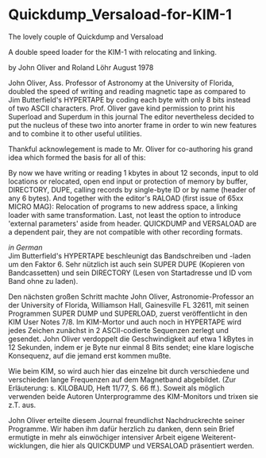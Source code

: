 # Quickdump_Versaload-for-KIM-1

The lovely couple of Quickdump and Versaload

A double speed loader for the KIM-1 with relocating and linking.

by John Oliver and Roland Löhr August 1978

John Oliver, Ass. Professor of Astronomy at the University of Florida, doubled the speed of writing and reading magnetic tape as compared to Jim Butterfield's HYPERTAPE  by coding each byte with only 8 bits instead of two ASCII characters. Prof. Oliver gave kind permission to print his Superload and Superdum in this journal The editor nevertheless decided to put the nucleus of these two into anorter frame in order to win new features and to combine it to other useful utilities.

Thankful acknowlegement is made to Mr. Oliver for co-authoring his grand idea which formed the basis for all of this:

By now we have writing or reading 1 kbytes in about 12 seconds, 
input to old locations or relocated, open end input or protection of 
memory by buffer, DIRECTORY, DUPE, calling records by single-byte ID 
or by name (header of any 6 bytes). And together with the editor's
RALOAD (first issue of 65xx MICRO MAG): Relocation of programs to new 
address space, a linking loader with same transformation. Last, not 
least the option to introduce 'external parameters' aside from header.
QUICKDUMP and VERSALOAD are a dependent pair, they are not compatible 
with other recording formats.

_in German_<br>
Jim Butterfield's HYPERTAPE beschleunigt das Bandschreiben und -laden 
um den Faktor 6. Sehr nützlich ist auch sein SUPER DUPE (Kopieren von 
Bandcassetten) und sein DIRECTORY (Lesen von Startadresse und ID vom
Band ohne zu laden).

Den nächsten großen Schritt machte John Oliver, Astronomie-Professor 
an der University of Florida, Williamson Hall, Gainesville FL 32611, 
mit seinen Programmen SUPER DUMP und SUPERLOAD, zuerst veröffentlicht 
in den KIM User Notes 7/8. Im KIM-Mortor und auch noch in HYPERTAPE 
wird jedes Zeichen zunächst in 2 ASCII-codierte Sequenzen zerlegt und 
gesendet. John Oliver verdoppelt die Geschwindigkeit auf etwa 1 kBytes 
in 12 Sekunden, indem er je Byte nur einmal 8 Bits sendet; eine klare 
logische Konsequenz, auf die jemand erst kommen mußte.

Wie beim KIM, so wird auch hier das einzelne bit durch verschiedene und 
verschieden lange Frequenzen auf dem Magnetband abgebildet. (Zur 
Erläuterung: s. KILOBAUD, Heft 11/77, S. 66 ff.). Soweit als möglich 
verwenden beide Autoren Unterprogramme des KIM-Monitors und trixen
sie z.T. aus.

John Oliver erteilte diesem Journal freundlichst Nachdruckrechte seiner 
Programme. Wir haben ihm dafür herzlich zu danken, denn sein Brief 
ermutigte in mehr als einwöchiger intensiver Arbeit eigene Weiterent- 
wicklungen, die hier als QUICKDUMP und VERSALOAD präsentiert werden.
